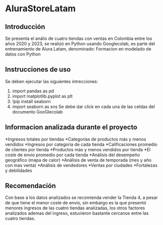# AluraStoreLatam
## Introducción 
Se presenta el anális de cuatro tiendas con ventas en Colombia entre los años 2020 y 2023, se
realizó en Python usando Googlecolab, es parte del entrenamiento de Alura Latam, denominado:
Formacion en modelado de datos con Python

## Instrucciones de uso
Se deben ejecutar las siguientes intrecciones:
1. import pandas as pd
2. import matplotlib.pyplot as plt
3. !pip install seaborn
4. import seaborn as sns
Se debe dar click en cada una de las celdas del documento GooGlecolab

## Informacion analizada durante el proyecto
*Ingresos totales por tiendas
*Categorías de productos más y menos vendidos
*Ingresos por categoria de cada tienda
*Calificaciones promedio de clientes por tienda
*Productos más y menos vendidos por tienda
*El coste de envio promedio por cada tienda
*Análisis del desempeño geográfico (mapa de calor)
*Análisis de venta de temporada (mes y año con mas venta)
*Análisis de vendedores
*Ventas por ciudades
*Fortalezas y debilidades

## Recomendación

Con base a los datos analizados se recomienda vender la Tienda 4, a pesar de que tiene el menor coste de
envio, sin embargo es la que presentó menores ingresos de las cuatro tiendas analizadas, los otros factores analizados
ademas del ingreso, estuvieron bastante cercanos entre las cuatro tiendas.
